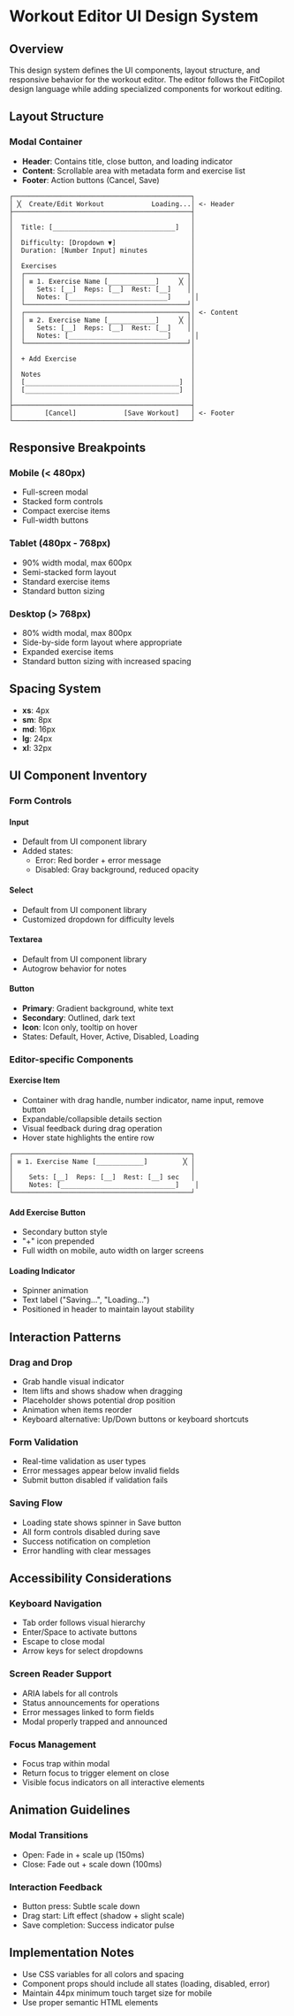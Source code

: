 # Workout Editor UI Design System

## Overview
This design system defines the UI components, layout structure, and responsive behavior for the workout editor. The editor follows the FitCopilot design language while adding specialized components for workout editing.

## Layout Structure

### Modal Container
- **Header**: Contains title, close button, and loading indicator
- **Content**: Scrollable area with metadata form and exercise list
- **Footer**: Action buttons (Cancel, Save)

```
┌─────────────────────────────────────────────┐
│ ╳  Create/Edit Workout            Loading...│ <- Header
├─────────────────────────────────────────────┤
│                                             │
│  Title: [_______________________________]   │
│                                             │
│  Difficulty: [Dropdown ▼]                   │
│  Duration: [Number Input] minutes           │
│                                             │
│  Exercises                                  │
│  ┌─────────────────────────────────────────┐│
│  │ ≡ 1. Exercise Name [____________]     ╳ ││
│  │   Sets: [__]  Reps: [__]  Rest: [__]    ││
│  │   Notes: [_________________________]     ││
│  └─────────────────────────────────────────┘│
│  ┌─────────────────────────────────────────┐│ <- Content
│  │ ≡ 2. Exercise Name [____________]     ╳ ││
│  │   Sets: [__]  Reps: [__]  Rest: [__]    ││
│  │   Notes: [_________________________]     ││
│  └─────────────────────────────────────────┘│
│                                             │
│  + Add Exercise                             │
│                                             │
│  Notes                                      │
│  [_______________________________________]  │
│  [_______________________________________]  │
│                                             │
├─────────────────────────────────────────────┤
│        [Cancel]            [Save Workout]   │ <- Footer
└─────────────────────────────────────────────┘
```

## Responsive Breakpoints

### Mobile (< 480px)
- Full-screen modal
- Stacked form controls
- Compact exercise items
- Full-width buttons

### Tablet (480px - 768px)
- 90% width modal, max 600px
- Semi-stacked form layout
- Standard exercise items
- Standard button sizing

### Desktop (> 768px)
- 80% width modal, max 800px
- Side-by-side form layout where appropriate
- Expanded exercise items
- Standard button sizing with increased spacing

## Spacing System
- **xs**: 4px
- **sm**: 8px
- **md**: 16px
- **lg**: 24px
- **xl**: 32px

## UI Component Inventory

### Form Controls

#### Input
- Default from UI component library
- Added states:
  - Error: Red border + error message
  - Disabled: Gray background, reduced opacity

#### Select
- Default from UI component library
- Customized dropdown for difficulty levels

#### Textarea
- Default from UI component library
- Autogrow behavior for notes

#### Button
- **Primary**: Gradient background, white text
- **Secondary**: Outlined, dark text
- **Icon**: Icon only, tooltip on hover
- States: Default, Hover, Active, Disabled, Loading

### Editor-specific Components

#### Exercise Item
- Container with drag handle, number indicator, name input, remove button
- Expandable/collapsible details section
- Visual feedback during drag operation
- Hover state highlights the entire row

```
┌─────────────────────────────────────────────┐
│ ≡ 1. Exercise Name [____________]         ╳ │
│                                             │
│    Sets: [__]  Reps: [__]  Rest: [__] sec   │
│    Notes: [_____________________________]    │
└─────────────────────────────────────────────┘
```

#### Add Exercise Button
- Secondary button style
- "+" icon prepended
- Full width on mobile, auto width on larger screens

#### Loading Indicator
- Spinner animation
- Text label ("Saving...", "Loading...")
- Positioned in header to maintain layout stability

## Interaction Patterns

### Drag and Drop
- Grab handle visual indicator
- Item lifts and shows shadow when dragging
- Placeholder shows potential drop position
- Animation when items reorder
- Keyboard alternative: Up/Down buttons or keyboard shortcuts

### Form Validation
- Real-time validation as user types
- Error messages appear below invalid fields
- Submit button disabled if validation fails

### Saving Flow
- Loading state shows spinner in Save button
- All form controls disabled during save
- Success notification on completion
- Error handling with clear messages

## Accessibility Considerations

### Keyboard Navigation
- Tab order follows visual hierarchy
- Enter/Space to activate buttons
- Escape to close modal
- Arrow keys for select dropdowns

### Screen Reader Support
- ARIA labels for all controls
- Status announcements for operations
- Error messages linked to form fields
- Modal properly trapped and announced

### Focus Management
- Focus trap within modal
- Return focus to trigger element on close
- Visible focus indicators on all interactive elements

## Animation Guidelines

### Modal Transitions
- Open: Fade in + scale up (150ms)
- Close: Fade out + scale down (100ms)

### Interaction Feedback
- Button press: Subtle scale down
- Drag start: Lift effect (shadow + slight scale)
- Save completion: Success indicator pulse

## Implementation Notes

- Use CSS variables for all colors and spacing
- Component props should include all states (loading, disabled, error)
- Maintain 44px minimum touch target size for mobile
- Use proper semantic HTML elements 